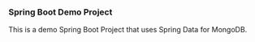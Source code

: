 ### Spring Boot Demo Project

This is a demo Spring Boot Project that uses Spring Data for MongoDB.
